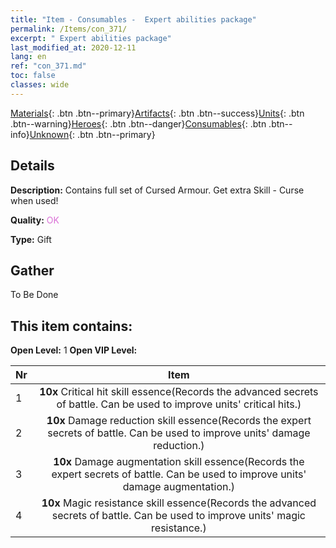 ```yaml
---
title: "Item - Consumables -  Expert abilities package"
permalink: /Items/con_371/
excerpt: " Expert abilities package"
last_modified_at: 2020-12-11
lang: en
ref: "con_371.md"
toc: false
classes: wide
---
```

 [Materials](/Items/){: .btn .btn--primary}[Artifacts](/Items/Artifacts/){: .btn .btn--success}[Units](/Items/Units/){: .btn .btn--warning}[Heroes](/Items/Heroes/){: .btn .btn--danger}[Consumables](/Items/Consumables/){: .btn .btn--info}[Unknown](/Items/Unknown/){: .btn .btn--primary}

## Details
 **Description:** Contains full set of Cursed Armour. Get extra Skill - Curse when used!

 **Quality:** <span style="color: #DA70D6">OK</span>

 **Type:** Gift

## Gather

  To Be Done

## This item contains:

 **Open Level:** 1
 **Open VIP Level:** 

  | Nr |      Item    |
  |:---|:------------:|
  | 1 |  **10x** Critical hit skill essence(Records the advanced secrets of battle. Can be used to improve units' critical hits.) | 
  | 2 |  **10x** Damage reduction skill essence(Records the expert secrets of battle. Can be used to improve units' damage reduction.) | 
  | 3 |  **10x** Damage augmentation skill essence(Records the expert secrets of battle. Can be used to improve units' damage augmentation.) | 
  | 4 |  **10x** Magic resistance skill essence(Records the advanced secrets of battle. Can be used to improve units' magic resistance.) | 
